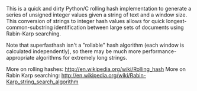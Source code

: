 This is a quick and dirty Python/C rolling hash implementation to generate a series of unsigned integer values given a string of text and a window size.  This conversion of strings to integer hash values allows for quick longest-common-substring identification between large sets of documents using Rabin-Karp searching.

Note that superfasthash isn't a "rollable" hash algorithm (each window is calculated independently), so there may be much more performance-appropriate algorithms for extremely long strings.

More on rolling hashes: http://en.wikipedia.org/wiki/Rolling_hash
More on Rabin Karp searching: http://en.wikipedia.org/wiki/Rabin-Karp_string_search_algorithm
